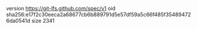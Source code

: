version https://git-lfs.github.com/spec/v1
oid sha256:e17f2c30eeca2a68677cb6b889791d5e57df59a5c66f485f354894726da0541d
size 2341
